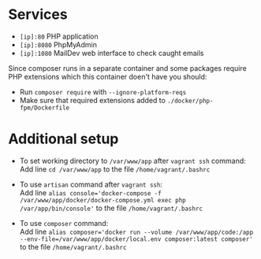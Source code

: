 # Services

- `[ip]:80` PHP application
- `[ip]:8080` PhpMyAdmin
- `[ip]:1080` MailDev web interface to check caught emails

Since composer runs in a separate container and some packages require PHP extensions which this container doen't have you should:

- Run `composer require` with `--ignore-platform-reqs`
- Make sure that required extensions added to `./docker/php-fpm/Dockerfile`

# Additional setup

- To set working directory to `/var/www/app` after `vagrant ssh` command:  
    Add line `cd /var/www/app` to the file `/home/vagrant/.bashrc`  

- To use `artisan` command after `vagrant ssh`:  
    Add line `alias console='docker-compose -f /var/www/app/docker/docker-compose.yml exec php /var/app/bin/console'` to the file `/home/vagrant/.bashrc`

- To use `composer` command:  
    Add line `alias composer='docker run --volume /var/www/app/code:/app --env-file=/var/www/app/docker/local.env composer:latest composer'` to the file `/home/vagrant/.bashrc`
